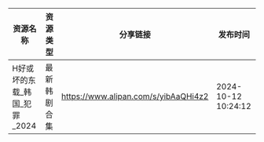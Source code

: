 | 资源名称               | 资源类型   | 分享链接                                 | 发布时间                |
| ------------------ | ------ | ------------------------------------ | ------------------- |
| H好或坏的东载_韩国_犯罪_2024 | 最新韩剧合集 | https://www.alipan.com/s/yibAaQHi4z2 | 2024-10-12 10:24:12 |
